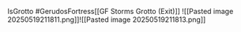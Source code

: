 IsGrotto  #GerudosFortress[[GF Storms Grotto (Exit)]]
![[Pasted image 20250519211811.png]]![[Pasted image 20250519211813.png]]
